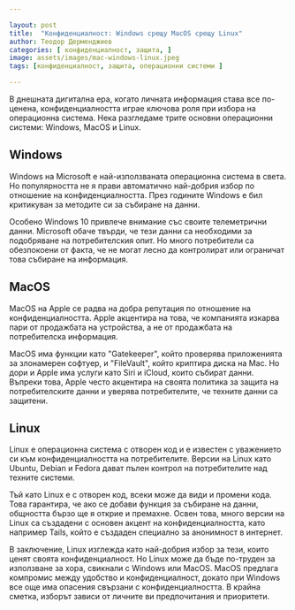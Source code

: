 ```yaml
---

layout: post
title:  "Конфиденциалност: Windows срещу MacOS срещу Linux"
author: Теодор Дерменджиев
categories: [ конфиденциалност, защита, ]
image: assets/images/mac-windows-linux.jpeg
tags: [конфиденциалност, защита, операционни системи ]

---
```


В днешната дигитална ера, когато личната информация става все по-ценена, конфиденциалността играе ключова роля при избора на операционна система. Нека разгледаме трите основни операционни системи: Windows, MacOS и Linux.

## Windows

Windows на Microsoft е най-използваната операционна система в света. Но популярността не я прави автоматично най-добрия избор по отношение на конфиденциалността. През годините Windows е бил критикуван за методите си за събиране на данни.

Особено Windows 10 привлече внимание със своите телеметрични данни. Microsoft обаче твърди, че тези данни са необходими за подобряване на потребителския опит. Но много потребители са обезпокоени от факта, че не могат лесно да контролират или ограничат това събиране на информация.

## MacOS

MacOS на Apple се радва на добра репутация по отношение на конфиденциалността. Apple акцентира на това, че компанията изкарва пари от продажбата на устройства, а не от продажбата на потребителска информация.

MacOS има функции като "Gatekeeper", който проверява приложенията за злонамерен софтуер, и "FileVault", който криптира диска на Mac. Но дори и Apple има услуги като Siri и iCloud, които събират данни. Въпреки това, Apple често акцентира на своята политика за защита на потребителските данни и уверява потребителите, че техните данни са защитени.

## Linux

Linux е операционна система с отворен код и е известен с уважението си към конфиденциалността на потребителите. Версии на Linux като Ubuntu, Debian и Fedora дават пълен контрол на потребителите над техните системи.

Тъй като Linux е с отворен код, всеки може да види и промени кода. Това гарантира, че ако се добави функция за събиране на данни, общността бързо ще я открие и премахне. Освен това, много версии на Linux са създадени с основен акцент на конфиденциалността, като например Tails, който е създаден специално за анонимност в интернет.

В заключение, Linux изглежда като най-добрия избор за тези, които ценят своята конфиденциалност. Но Linux може да бъде по-труден за използване за хора, свикнали с Windows или MacOS. MacOS предлага компромис между удобство и конфиденциалност, докато при Windows все още има опасения свързани с конфиденциалността. В крайна сметка, изборът зависи от личните ви предпочитания и приоритети.